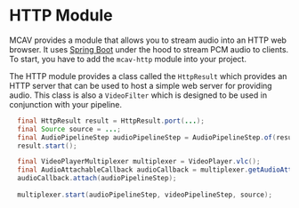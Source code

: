 # HTTP Module

MCAV provides a module that allows you to stream audio into an HTTP web browser. It uses [Spring Boot](https://spring.io/)
under the hood to stream PCM audio to clients. To start, you have to add the `mcav-http` module into your project.

The HTTP module provides a class called the `HttpResult` which provides an HTTP server that can be used to host
a simple web server for providing audio. This class is also a `VideoFilter` which is designed to be used in conjunction
with your pipeline.

```java
  final HttpResult result = HttpResult.port(...);
  final Source source = ...;
  final AudioPipelineStep audioPipelineStep = AudioPipelineStep.of(result);
  result.start();

  final VideoPlayerMultiplexer multiplexer = VideoPlayer.vlc();
  final AudioAttachableCallback audioCallback = multiplexer.getAudioAttachableCallback();
  audioCallback.attach(audioPipelineStep);
  
  multiplexer.start(audioPipelineStep, videoPipelineStep, source);
```